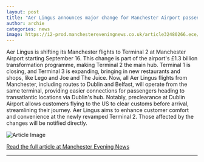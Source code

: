 ```yaml
---
layout: post
title: "Aer Lingus announces major change for Manchester Airport passengers"
author: archie
categories: news
image: https://i2-prod.manchestereveningnews.co.uk/article32480266.ece/ALTERNATES/s1200/0_MCR-Airport-T2-departures.jpg
---
```

Aer Lingus is shifting its Manchester flights to Terminal 2 at Manchester Airport starting September 16. This change is part of the airport's £1.3 billion transformation programme, making Terminal 2 the main hub. Terminal 1 is closing, and Terminal 3 is expanding, bringing in new restaurants and shops, like Lego and Joe and The Juice. Now, all Aer Lingus flights from Manchester, including routes to Dublin and Belfast, will operate from the same terminal, providing easier connections for passengers heading to transatlantic locations via Dublin's hub. Notably, preclearance at Dublin Airport allows customers flying to the US to clear customs before arrival, streamlining their journey. Aer Lingus aims to enhance customer comfort and convenience at the newly revamped Terminal 2. Those affected by the changes will be notified directly.

![Article Image](https://i2-prod.manchestereveningnews.co.uk/article32480266.ece/ALTERNATES/s1200/0_MCR-Airport-T2-departures.jpg)

[Read the full article at Manchester Evening News](https://www.manchestereveningnews.co.uk/news/greater-manchester-news/aer-lingus-announces-major-change-32480156)

---
